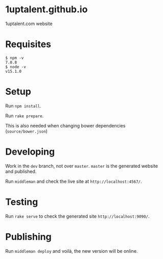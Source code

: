 1uptalent.github.io
===================

1uptalent.com website

Requisites
=============
```
$ npm -v
7.0.8
$ node -v
v15.1.0
```

Setup
=======
Run `npm install`.

Run `rake prepare`.

This is also needed when changing bower dependencies (`source/bower.json`)

Developing
==========

Work in the `dev` branch, not over `master`. `master` is the generated website and published.

Run `middleman` and check the live site at `http://localhost:4567/`.

Testing
=======

Run `rake serve` to check the generated site `http://localhost:9090/`.

Publishing
==========

Run `middleman deploy` and voilà, the new version will be online.
